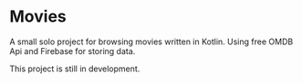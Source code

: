 # Movies
A small solo project for browsing movies written in Kotlin. Using free OMDB Api and Firebase for storing data.

This project is still in development.
